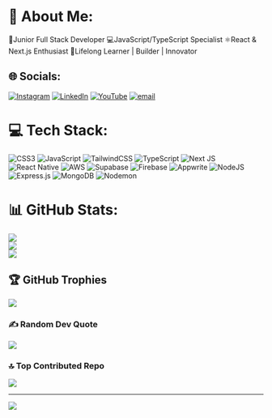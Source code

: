 # 💫 About Me:
🚀Junior Full Stack Developer 💻JavaScript/TypeScript Specialist ⚛️React & Next.js Enthusiast 🌱Lifelong Learner | Builder | Innovator


## 🌐 Socials:
[![Instagram](https://img.shields.io/badge/Instagram-%23E4405F.svg?logo=Instagram&logoColor=white)](https://www.instagram.com/techtalkdev/) [![LinkedIn](https://img.shields.io/badge/LinkedIn-%230077B5.svg?logo=linkedin&logoColor=white)](https://www.linkedin.com/in/techtalkdev/) [![YouTube](https://img.shields.io/badge/YouTube-%23FF0000.svg?logo=YouTube&logoColor=white)](https://www.youtube.com/@techtalkdeveloper) [![email](https://img.shields.io/badge/Email-D14836?logo=gmail&logoColor=white)](mailto:binarybardcode@gmail.com) 

# 💻 Tech Stack:
![CSS3](https://img.shields.io/badge/css3-%231572B6.svg?style=for-the-badge&logo=css3&logoColor=white) ![JavaScript](https://img.shields.io/badge/javascript-%23323330.svg?style=for-the-badge&logo=javascript&logoColor=%23F7DF1E) ![TailwindCSS](https://img.shields.io/badge/tailwindcss-%2338B2AC.svg?style=for-the-badge&logo=tailwind-css&logoColor=white) ![TypeScript](https://img.shields.io/badge/typescript-%23007ACC.svg?style=for-the-badge&logo=typescript&logoColor=white) ![Next JS](https://img.shields.io/badge/Next-black?style=for-the-badge&logo=next.js&logoColor=white) ![React Native](https://img.shields.io/badge/react_native-%2320232a.svg?style=for-the-badge&logo=react&logoColor=%2361DAFB) ![AWS](https://img.shields.io/badge/AWS-%23FF9900.svg?style=for-the-badge&logo=amazon-aws&logoColor=white) ![Supabase](https://img.shields.io/badge/Supabase-3ECF8E?style=for-the-badge&logo=supabase&logoColor=white) ![Firebase](https://img.shields.io/badge/firebase-%23039BE5.svg?style=for-the-badge&logo=firebase) ![Appwrite](https://img.shields.io/badge/Appwrite-%23FD366E.svg?style=for-the-badge&logo=appwrite&logoColor=white) ![NodeJS](https://img.shields.io/badge/node.js-6DA55F?style=for-the-badge&logo=node.js&logoColor=white) ![Express.js](https://img.shields.io/badge/express.js-%23404d59.svg?style=for-the-badge&logo=express&logoColor=%2361DAFB) ![MongoDB](https://img.shields.io/badge/MongoDB-%234ea94b.svg?style=for-the-badge&logo=mongodb&logoColor=white) ![Nodemon](https://img.shields.io/badge/NODEMON-%23323330.svg?style=for-the-badge&logo=nodemon&logoColor=%BBDEAD)
# 📊 GitHub Stats:
![](https://github-readme-stats.vercel.app/api?username=techtalkdev&theme=cobalt&hide_border=false&include_all_commits=false&count_private=false)<br/>
![](https://nirzak-streak-stats.vercel.app/?user=techtalkdev&theme=cobalt&hide_border=false)<br/>
![](https://github-readme-stats.vercel.app/api/top-langs/?username=techtalkdev&theme=cobalt&hide_border=false&include_all_commits=false&count_private=false&layout=compact)

## 🏆 GitHub Trophies
![](https://github-profile-trophy.vercel.app/?username=techtalkdev&theme=radical&no-frame=false&no-bg=false&margin-w=4)

### ✍️ Random Dev Quote
![](https://quotes-github-readme.vercel.app/api?type=horizontal&theme=radical)

### 🔝 Top Contributed Repo
![](https://github-contributor-stats.vercel.app/api?username=techtalkdev&limit=5&theme=dark&combine_all_yearly_contributions=true)

---
[![](https://visitcount.itsvg.in/api?id=techtalkdev&icon=0&color=0)](https://visitcount.itsvg.in)

<!-- Proudly created with GPRM ( https://gprm.itsvg.in ) -->
